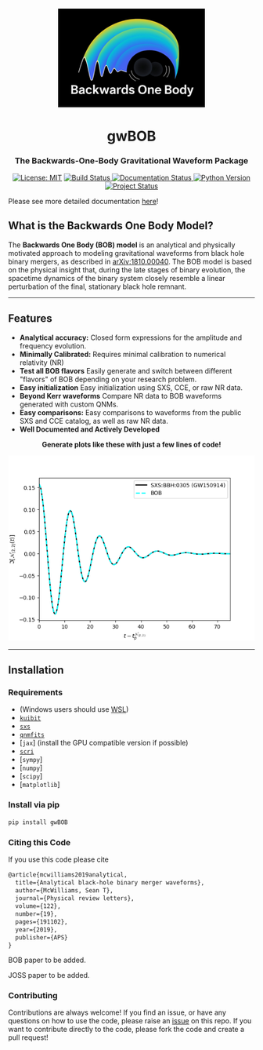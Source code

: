 
<p align="center">
  <img src="docs/source/images/BOB_logo_v2.png" alt="gwBOB Logo" width="300">
</p>

<h1 align="center">gwBOB</h1>
<h3 align="center">The Backwards-One-Body Gravitational Waveform Package</h3>

<p align="center">
  <a href="LICENSE"><img src="https://img.shields.io/badge/License-MIT-yellow.svg" alt="License: MIT"></a>
  <a href="https://github.com/AnujKankani/BackwardsOneBody/actions/workflows/pytest.yml">
    <img src="https://github.com/AnujKankani/BackwardsOneBody/actions/workflows/pytest.yml/badge.svg" alt="Build Status">
  </a>
  <a href="https://backwardsonebody.readthedocs.io/en/latest/?badge=latest">
    <img src="https://readthedocs.org/projects/backwardsonebody/badge/?version=latest" alt="Documentation Status">
  </a>
  <a href="https://www.python.org/downloads/release/python-3120/">
    <img src="https://img.shields.io/badge/python-3.12+-blue.svg" alt="Python Version">
  </a>
  <a href="https://github.com/AnujKankani/BackwardsOneBody">
    <img src="https://img.shields.io/badge/status-active-success.svg" alt="Project Status">
  </a>
</p>


Please see more detailed documentation [here](https://backwardsonebody.readthedocs.io/en/latest/index.html)!


## What is the Backwards One Body Model?

The **Backwards One Body (BOB) model** is an analytical and physically motivated approach to modeling gravitational waveforms from black hole binary mergers, as described in [arXiv:1810.00040](https://arxiv.org/abs/1810.00040). The BOB model is based on the physical insight that, during the late stages of binary evolution, the spacetime dynamics of the binary system closely resemble a linear perturbation of the final, stationary black hole remnant.

---

## Features
- **Analytical accuracy:**  Closed form expressions for the amplitude and frequency evolution.
- **Minimally Calibrated:** Requires minimal calibration to numerical relativity (NR)
- **Test all BOB flavors** Easily generate and switch between different "flavors" of BOB depending on your research problem.
- **Easy initialization** Easy initialization using SXS, CCE, or raw NR data. 
- **Beyond Kerr waveforms** Compare NR data to BOB waveforms generated with custom QNMs.
- **Easy comparisons:** Easy comparisons to waveforms from the public SXS and CCE catalog, as well as raw NR data.
- **Well Documented and Actively Developed**

<p align="center">
  <b>Generate plots like these with just a few lines of code!</b>
</p>
<p align="center">
  <img src="docs/source/images/BOB_news_0305.png">
</p>


---

## Installation

### Requirements

- (Windows users should use [WSL](https://docs.microsoft.com/en-us/windows/wsl/))
- [`kuibit`](https://github.com/SRombetto/kuibit)
- [`sxs`](https://github.com/sxs-collaboration/sxs)
- [`qnmfits`](https://github.com/sxs-collaboration/qnmfits) 
- [`jax`] (install the GPU compatible version if possible)
- [`scri`](https://github.com/moble/scri)
- [`sympy`]
- [`numpy`]
- [`scipy`]
- [`matplotlib`]


### Install via pip

```bash
pip install gwBOB
```


### Citing this Code

If you use this code please cite
```text
@article{mcwilliams2019analytical,
  title={Analytical black-hole binary merger waveforms},
  author={McWilliams, Sean T},
  journal={Physical review letters},
  volume={122},
  number={19},
  pages={191102},
  year={2019},
  publisher={APS}
}
```

BOB paper to be added.

JOSS paper to be added.

### Contributing

Contributions are always welcome! If you find an issue, or have any questions on how to use the code, please raise an [issue](https://github.com/AnujKankani/BackwardsOneBody/issues) on this repo. If you want to contribute directly to the code, please fork the code and create a pull request!
